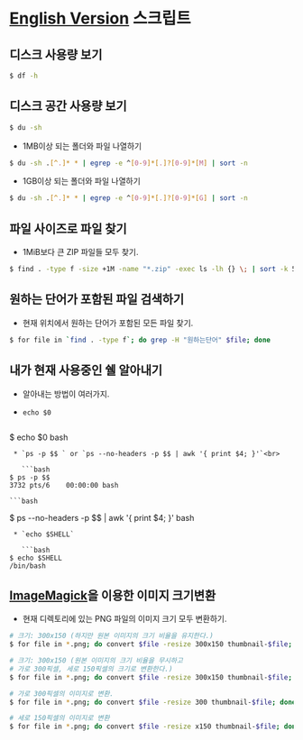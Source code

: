 [English Version](README.md "English Version")
스크립트
=======

## 디스크 사용량 보기
```bash
$ df -h 
```

## 디스크 공간 사용량 보기
```bash
$ du -sh 
```

* 1MB이상 되는 폴더와 파일 나열하기

```bash
$ du -sh .[^.]* * | egrep -e ^[0-9]*[.]?[0-9]*[M] | sort -n  
```

* 1GB이상 되는 폴더와 파일 나열하기

```bash
$ du -sh .[^.]* * | egrep -e ^[0-9]*[.]?[0-9]*[G] | sort -n  
```

## 파일 사이즈로 파일 찾기
* 1MiB보다 큰 ZIP 파일들 모두 찾기.

```bash
$ find . -type f -size +1M -name "*.zip" -exec ls -lh {} \; | sort -k 5 -n 
```

## 원하는 단어가 포함된 파일 검색하기
* 현재 위치에서 원하는 단어가 포함된 모든 파일 찾기.

```bash
$ for file in `find . -type f`; do grep -H "원하는단어" $file; done 
```


## 내가 현재 사용중인 쉘 알아내기
* 알아내는 방법이 여러가지.
 * `echo $0`

    ```bash
$ echo $0 
bash
```
 * `ps -p $$ ` or `ps --no-headers -p $$ | awk '{ print $4; }'`<br>

   ```bash
$ ps -p $$ 
3732 pts/6    00:00:00 bash
```
    ```bash
$ ps --no-headers -p $$ | awk '{ print $4; }' 
bash
```
 * `echo $SHELL`

   ```bash
$ echo $SHELL 
/bin/bash
```

## [ImageMagick](http://www.imagemagick.org/ "ImageMagick")을 이용한 이미지 크기변환
* 현재 디렉토리에 있는 PNG 파일의 이미지 크기 모두 변환하기.

```bash
# 크기: 300x150 (하지만 원본 이미지의 크기 비율을 유지한다.)
$ for file in *.png; do convert $file -resize 300x150 thumbnail-$file; done 
```

```bash
# 크기: 300x150 (원본 이미지의 크기 비율을 무시하고
# 가로 300픽셀, 세로 150픽셀의 크기로 변환한다.)
$ for file in *.png; do convert $file -resize 300x150 thumbnail-$file; done 
```

```bash
# 가로 300픽셀의 이미지로 변환.
$ for file in *.png; do convert $file -resize 300 thumbnail-$file; done 
```

```bash
# 세로 150픽셀의 이미지로 변환
$ for file in *.png; do convert $file -resize x150 thumbnail-$file; done 
```

